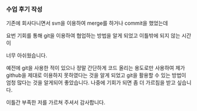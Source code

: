 ### 수업 후기 작성

기존에 회사다니면서 svn을 이용하여 merge를 하거나 commit을 했었는데 

요번 기회를 통해 git을 이용하여 협업하는 방법을 알게 되었고 이틀밖에 되지 않는 시간이

너무 아쉬웠습니다.

 예전에 git을 사용한 적이 있으나 정말 간단하게 코드 올리는 용도로만 사용하여 제가 github을 제대로 이용하지 못하였다는 것을 알게 되었고 git을 활용할 수 있는 방법이 엄청 많다는 것을 알게되어 좋았습니다. 나중에 기회가 되면 좀 더 가르침을 받고 싶습니다.

이틀간 부족한 저를 가르쳐 주셔서 감사합니다.